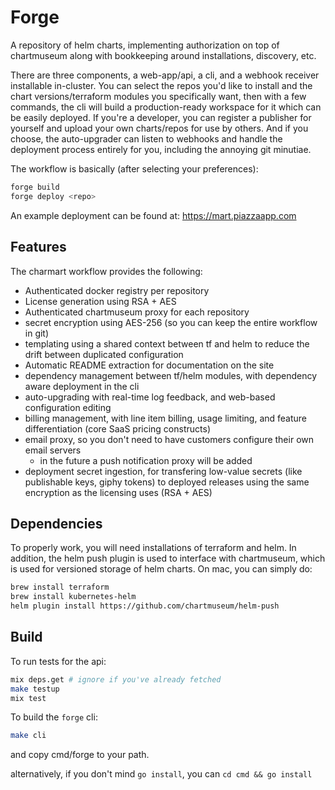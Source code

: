 # Forge

A repository of helm charts, implementing authorization on top of chartmuseum along with bookkeeping around installations, discovery, etc.

There are three components, a web-app/api, a cli, and a webhook receiver installable in-cluster.  You can select the repos you'd like to install and the chart versions/terraform modules you specifically want, then with a few commands, the cli will build a production-ready workspace for it which can be easily deployed.  If you're a developer, you can register a publisher for yourself and upload your own charts/repos for use by others.  And if you choose, the auto-upgrader can listen to webhooks and handle the deployment process entirely for you, including the annoying git minutiae.

The workflow is basically (after selecting your preferences):

```bash
forge build
forge deploy <repo>
```

An example deployment can be found at: https://mart.piazzaapp.com

## Features

The charmart workflow provides the following:

* Authenticated docker registry per repository
* License generation using RSA + AES
* Authenticated chartmuseum proxy for each repository
* secret encryption using AES-256 (so you can keep the entire workflow in git)
* templating using a shared context between tf and helm to reduce the drift between duplicated configuration
* Automatic README extraction for documentation on the site
* dependency management between tf/helm modules, with dependency aware deployment in the cli
* auto-upgrading with real-time log feedback, and web-based configuration editing
* billing management, with line item billing, usage limiting, and feature differentiation (core SaaS pricing constructs)
* email proxy, so you don't need to have customers configure their own email servers
  - in the future a push notification proxy will be added
* deployment secret ingestion, for transfering low-value secrets (like publishable keys, giphy tokens) to deployed releases using the same encryption as the licensing uses (RSA + AES)

## Dependencies

To properly work, you will need installations of terraform and helm. In addition, the helm push plugin is used to interface with chartmuseum, which is used for versioned storage of helm charts. On mac, you can simply do:

```bash
brew install terraform
brew install kubernetes-helm
helm plugin install https://github.com/chartmuseum/helm-push
```

## Build

To run tests for the api:

```bash
mix deps.get # ignore if you've already fetched
make testup
mix test
```

To build the `forge` cli:

```bash
make cli
```

and copy cmd/forge to your path.

alternatively, if you don't mind `go install`, you can `cd cmd && go install`